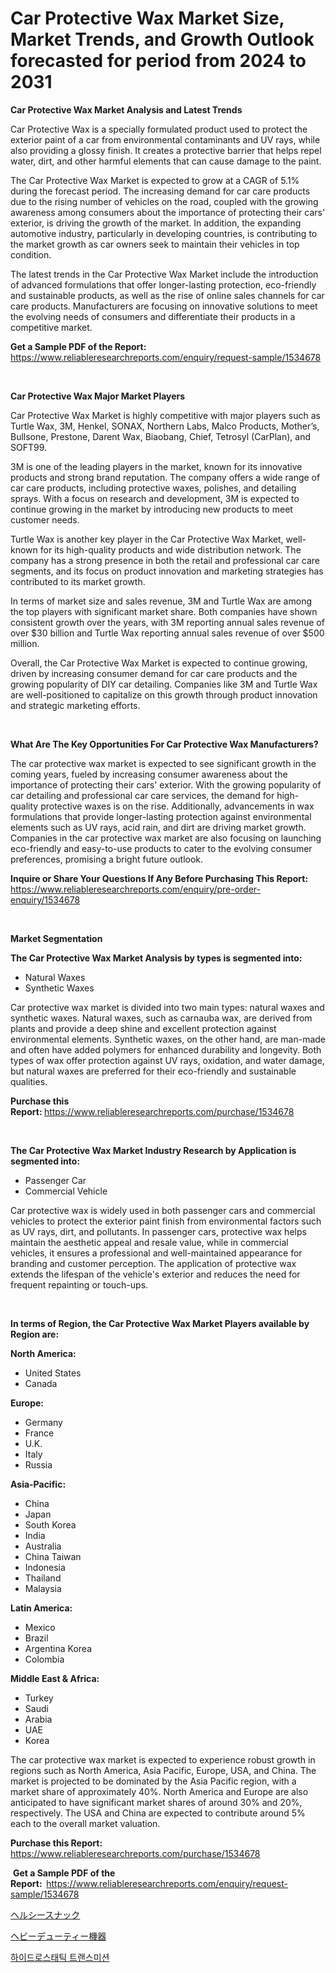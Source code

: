 <p><h1>Car Protective Wax Market Size, Market Trends, and Growth Outlook forecasted for period from 2024 to 2031</h1></p><p><strong>Car Protective Wax Market Analysis and Latest Trends</strong></p>
<p><p>Car Protective Wax is a specially formulated product used to protect the exterior paint of a car from environmental contaminants and UV rays, while also providing a glossy finish. It creates a protective barrier that helps repel water, dirt, and other harmful elements that can cause damage to the paint.</p><p>The Car Protective Wax Market is expected to grow at a CAGR of 5.1% during the forecast period. The increasing demand for car care products due to the rising number of vehicles on the road, coupled with the growing awareness among consumers about the importance of protecting their cars' exterior, is driving the growth of the market. In addition, the expanding automotive industry, particularly in developing countries, is contributing to the market growth as car owners seek to maintain their vehicles in top condition.</p><p>The latest trends in the Car Protective Wax Market include the introduction of advanced formulations that offer longer-lasting protection, eco-friendly and sustainable products, as well as the rise of online sales channels for car care products. Manufacturers are focusing on innovative solutions to meet the evolving needs of consumers and differentiate their products in a competitive market.</p></p>
<p><strong>Get a Sample PDF of the Report:&nbsp;</strong> <a href="https://www.reliableresearchreports.com/enquiry/request-sample/1534678">https://www.reliableresearchreports.com/enquiry/request-sample/1534678</a></p>
<p>&nbsp;</p>
<p><strong>Car Protective Wax Major Market Players</strong></p>
<p><p>Car Protective Wax Market is highly competitive with major players such as Turtle Wax, 3M, Henkel, SONAX, Northern Labs, Malco Products, Mother’s, Bullsone, Prestone, Darent Wax, Biaobang, Chief, Tetrosyl (CarPlan), and SOFT99. </p><p>3M is one of the leading players in the market, known for its innovative products and strong brand reputation. The company offers a wide range of car care products, including protective waxes, polishes, and detailing sprays. With a focus on research and development, 3M is expected to continue growing in the market by introducing new products to meet customer needs.</p><p>Turtle Wax is another key player in the Car Protective Wax Market, well-known for its high-quality products and wide distribution network. The company has a strong presence in both the retail and professional car care segments, and its focus on product innovation and marketing strategies has contributed to its market growth.</p><p>In terms of market size and sales revenue, 3M and Turtle Wax are among the top players with significant market share. Both companies have shown consistent growth over the years, with 3M reporting annual sales revenue of over $30 billion and Turtle Wax reporting annual sales revenue of over $500 million.</p><p>Overall, the Car Protective Wax Market is expected to continue growing, driven by increasing consumer demand for car care products and the growing popularity of DIY car detailing. Companies like 3M and Turtle Wax are well-positioned to capitalize on this growth through product innovation and strategic marketing efforts.</p></p>
<p>&nbsp;</p>
<p><strong>What Are The Key Opportunities For Car Protective Wax Manufacturers?</strong></p>
<p><p>The car protective wax market is expected to see significant growth in the coming years, fueled by increasing consumer awareness about the importance of protecting their cars' exterior. With the growing popularity of car detailing and professional car care services, the demand for high-quality protective waxes is on the rise. Additionally, advancements in wax formulations that provide longer-lasting protection against environmental elements such as UV rays, acid rain, and dirt are driving market growth. Companies in the car protective wax market are also focusing on launching eco-friendly and easy-to-use products to cater to the evolving consumer preferences, promising a bright future outlook.</p></p>
<p><strong>Inquire or Share Your Questions If Any Before Purchasing This Report:</strong> <a href="https://www.reliableresearchreports.com/enquiry/pre-order-enquiry/1534678">https://www.reliableresearchreports.com/enquiry/pre-order-enquiry/1534678</a></p>
<p>&nbsp;</p>
<p><strong>Market Segmentation</strong></p>
<p><strong>The Car Protective Wax Market Analysis by types is segmented into:</strong></p>
<p><ul><li>Natural Waxes</li><li>Synthetic Waxes</li></ul></p>
<p><p>Car protective wax market is divided into two main types: natural waxes and synthetic waxes. Natural waxes, such as carnauba wax, are derived from plants and provide a deep shine and excellent protection against environmental elements. Synthetic waxes, on the other hand, are man-made and often have added polymers for enhanced durability and longevity. Both types of wax offer protection against UV rays, oxidation, and water damage, but natural waxes are preferred for their eco-friendly and sustainable qualities.</p></p>
<p><strong>Purchase this Report:&nbsp;</strong><a href="https://www.reliableresearchreports.com/purchase/1534678">https://www.reliableresearchreports.com/purchase/1534678</a></p>
<p>&nbsp;</p>
<p><strong>The Car Protective Wax Market Industry Research by Application is segmented into:</strong></p>
<p><ul><li>Passenger Car</li><li>Commercial Vehicle</li></ul></p>
<p><p>Car protective wax is widely used in both passenger cars and commercial vehicles to protect the exterior paint finish from environmental factors such as UV rays, dirt, and pollutants. In passenger cars, protective wax helps maintain the aesthetic appeal and resale value, while in commercial vehicles, it ensures a professional and well-maintained appearance for branding and customer perception. The application of protective wax extends the lifespan of the vehicle's exterior and reduces the need for frequent repainting or touch-ups.</p></p>
<p>&nbsp;</p>
<p><strong>In terms of Region, the Car Protective Wax Market Players available by Region are:</strong></p>
<p>
    <p> <strong> North America: </strong>
        <ul>
            <li>United States</li>
            <li>Canada</li>
        </ul>
        </p> 
    <p> <strong> Europe: </strong>
        <ul>
            <li>Germany</li>
            <li>France</li>
            <li>U.K.</li>
            <li>Italy</li>
            <li>Russia</li>
        </ul>
        </p> 
    <p> <strong> Asia-Pacific: </strong>
        <ul>
            <li>China</li>
            <li>Japan</li>
            <li>South Korea</li>
            <li>India</li>
            <li>Australia</li>
            <li>China Taiwan</li>
            <li>Indonesia</li>
            <li>Thailand</li>
            <li>Malaysia</li>
        </ul>
        </p> 
    <p> <strong> Latin America: </strong>
        <ul>
            <li>Mexico</li>
            <li>Brazil</li>
            <li>Argentina Korea</li>
            <li>Colombia</li>
        </ul>
        </p> 
    <p> <strong> Middle East & Africa: </strong>
        <ul>
            <li>Turkey</li>
            <li>Saudi</li>
            <li>Arabia</li>
            <li>UAE</li>
            <li>Korea</li>
        </ul>
    </p>
    </p>
<p><p>The car protective wax market is expected to experience robust growth in regions such as North America, Asia Pacific, Europe, USA, and China. The market is projected to be dominated by the Asia Pacific region, with a market share of approximately 40%. North America and Europe are also anticipated to have significant market shares of around 30% and 20%, respectively. The USA and China are expected to contribute around 5% each to the overall market valuation.</p></p>
<p><strong>Purchase this Report: </strong><a href="https://www.reliableresearchreports.com/purchase/1534678">https://www.reliableresearchreports.com/purchase/1534678</a></p>
<p>&nbsp;<strong>Get a Sample PDF of the Report:&nbsp;&nbsp;</strong><a href="https://www.reliableresearchreports.com/enquiry/request-sample/1534678">https://www.reliableresearchreports.com/enquiry/request-sample/1534678</a></p>
<p><strong></strong></p>
<p><p><a href="https://github.com/Calvi3ynJerde867/Market-Research-Report-List-1/blob/main/13630405608.md">ヘルシースナック</a></p><p><a href="https://github.com/JacksonWiza1924/Market-Research-Report-List-1/blob/main/85959745609.md">ヘビーデューティー機器</a></p><p><a href="https://github.com/RichardLueilwitz787/Market-Research-Report-List-1/blob/main/42853715256.md">하이드로스태틱 트랜스미션</a></p></p>